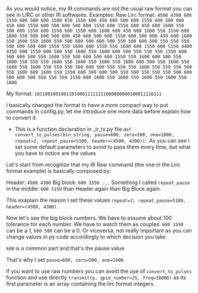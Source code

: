 As you would notice, my IR commands are not the usual raw format you can see in LIRC or other IR softwares.
Examples:
Raw Lirc format:
```4500 4300 600 1550 600 500 600 1500 650 1550 600 450 600 500 600 1550 600 500 600 450 600 1550 600 500 600 500 600 1550 600 1550 600 450 600 1600 550 500 600 1550 600 1550 600 1550 600 1600 600 450 600 1600 550 1550 600 1600 550 500 600 500 600 450 600 500 600 1550 600 500 600 450 600 1600 550 1600 550 1600 550 500 600 500 600 500 550 500 600 500 550 550 550 500 600 500 600 1550 550 1600 600 1550 550 1600 600 1550 600 5150 4400 4350 600 1550 600 500 550 1600 550 1600 600 500 550 550 550 1550 600 500 600 500 550 1600 550 500 600 500 600 1550 550 1600 600 500 550 1600 550 550 550 1600 550 1600 550 1600 550 1600 600 500 550 1600 550 1600 550 1600 550 550 550 500 600 500 550 550 550 1600 550 550 550 500 550 1600 600 1600 550 1550 600 500 600 500 550 500 550 550 550 500 600 500 600 500 550 550 550 1550 600 1600 550 1600 550 1600 550 1600 550 1600```

My format:
```101100100100110100011111111000000000100011110111```

I basically changed the format to have a more compact way to put commands in config.py, let me introduce one more data before explain how to convert it.
- This is a function declaration in _ir_tx.py file
`def convert_to_pulses(bin_string, pause=600, zero=500, one=1600, repeat=2, repeat_pause=5100, header=(4500, 4300)):`
As you can see I set some default parameters to avoid to pass them every time, but what you have to notice are the values


Let's start from recognize that my IR Raw command (the one in the Lirc format example) is basically composed by:

Header: `4500 4300`
Big block: `600 1550 ...`
Something I called `repeat_pause` in the middle: `600 5150`
than Header again
than Big Block again.

This exaplain the reason I set these values `repeat=2, repeat_pause=5100, header=(4500, 4300)`.

Now let's see the big block numbers. We have to assume about 100 tolerance for each number. We have to watch them as couples.
`600 1550` can be a 1,
`600 500` can be a 0.
Or viceversa, not really important as you can change values in py code accordingly to which decision you take.

`600` is a common part and that's the pause value.

That's why I set `pause=600, zero=500, one=1600`.

If you want to use raw numbers you can avoid the use of `convert_to_pulses` function and use directly `transmit(p, gpio_number=25, freq=38000)` as its first parameter is an array containing the lirc format integers.
